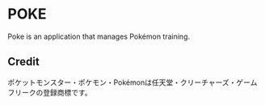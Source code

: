 # POKE

Poke is an application that manages Pokémon training.

## Credit
ポケットモンスター・ポケモン・Pokémonは任天堂・クリーチャーズ・ゲームフリークの登録商標です。

